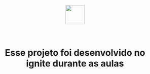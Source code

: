 <div align="center">
  <img height="60" src="https://i.imgur.com/opb9olj.png"  />
</div>

###

<h1 align="center"><br>Esse projeto foi desenvolvido no ignite durante as aulas</h1>